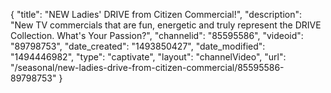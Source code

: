 {
    "title": "NEW Ladies' DRIVE from Citizen Commercial!",
    "description": "New TV commercials that are fun, energetic and truly represent the DRIVE Collection. What's Your Passion?",
    "channelid": "85595586",
    "videoid": "89798753",
    "date_created": "1493850427",
    "date_modified": "1494446982",
    "type": "captivate",
    "layout": "channelVideo",
    "url": "\/seasonal\/new-ladies-drive-from-citizen-commercial\/85595586-89798753"
}